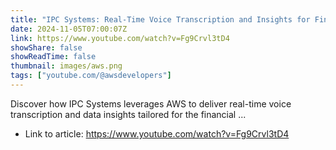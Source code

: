 ```yaml
---
title: "IPC Systems: Real-Time Voice Transcription and Insights for Finance"
date: 2024-11-05T07:00:07Z
link: https://www.youtube.com/watch?v=Fg9Crvl3tD4
showShare: false
showReadTime: false
thumbnail: images/aws.png
tags: ["youtube.com/@awsdevelopers"]
---
```

Discover how IPC Systems leverages AWS to deliver real-time voice transcription and data insights tailored for the financial ...

- Link to article: https://www.youtube.com/watch?v=Fg9Crvl3tD4